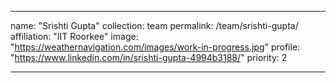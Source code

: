 ---

name: "Srishti Gupta"
collection: team
permalink: /team/srishti-gupta/
affiliation: "IIT Roorkee"
image: "https://weathernavigation.com/images/work-in-progress.jpg"
profile: "https://www.linkedin.com/in/srishti-gupta-4994b3188/"
priority: 2

---